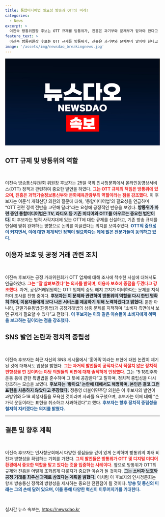 ```yaml
---
title: 통합미디어법 필요성 방송과 OTT의 미래!
categories:
  - News
excerpt: >
  이진숙 방통위원장 후보는 OTT 규제를 방통위가, 진흥은 과기부와 문체부가 맡아야 한다고 강조하며 통합미디어법 필요성을 주장했다. 또한, 과거 발언과 SNS 논란에 대한 해명도 나왔다. 클릭해 더 자세한 내용을 확인하세요!
feature_text: >
  이진숙 방통위원장 후보는 OTT 규제를 방통위가, 진흥은 과기부와 문체부가 맡아야 한다고 강조하며 통합미디어법 필요성을 주장했다. 또한, 과거 발언과 SNS 논란에 대한 해명도 나왔다. 클릭해 더 자세한 내용을 확인하세요!
image: '/assets/img/newsdao_breakingnews.jpg'
---
```


<p><img src="/assets/img/newsdao_breakingnews.jpg" alt="bookingtag 속보" /></p>

<h2 data-ke-size="size26">OTT 규제 및 방통위의 역할</h2>

<p data-ke-size="size16">&nbsp;</p> 

<p>이진숙 방송통신위원회 위원장 후보자는 25일 국회 인사청문회에서 온라인동영상서비스(OTT) 정책과 관련하여 중요한 발언을 하였다. <b><span style="color: #ee2323;">그는 OTT 규제의 책임은 방통위에 있으며, 진흥은 과학기술정보통신부와 문화체육관광부의 역할이라는 점을 강조했다.</span></b> 이 후보자는 이준석 개혁신당 의원의 질문에 대해, '통합미디어법'의 필요성을 언급하며 “OTT 관련 정책 전반을 고민해 달라”라는 요청에 긍정적인 반응을 보였다. <b><span style="background-color: #21538527;">방통위가 마련 중인 통합미디어법은 TV, 라디오 등 기존 미디어와 OTT를 아우르는 중요한 법안이다.</span></b> 이 후보자는 법적 사각지대에 있는 OTT에 대한 규제를 신설하고, 기존 방송 규제를 현실에 맞춰 완화하는 방향으로 논의를 이끌겠다는 의지를 보여주었다. <b><span style="color: #1a5490;">OTT의 중요성이 커지면서, 이에 대한 체계적인 정책이 필요하다는 데에 많은 전문가들이 동의하고 있다.</span></b></p>

<h2 data-ke-size="size26">이용자 보호 및 공정 거래 관련 조치</h2>

<p data-ke-size="size16">&nbsp;</p> 

<p>이진숙 후보자는 공정 거래위원회가 OTT 업체에 대해 조사에 착수한 사실에 대해서도 언급하였다. <b><span style="color: #ee2323;">그는 “잘 살펴보겠다”는 의사를 밝히며, 이용자 보호에 중점을 두겠다고 강조했다.</span></b> 과거, 공정거래위원회는 OTT 업체의 중도 해지 고지가 미비하다는 문제를 지적하며 조사를 진행 중이다. <b><span style="background-color: #21538527;">후보자는 이 문제와 관련하여 방통위의 역할을 다시 한번 명확히 하며, 이용자들에게 보다 나은 서비스를 제공하기 위해 노력하겠다고 밝혔다.</span></b> 뿐만 아니라, 단말기유통법(단통법)과 공정거래법의 상충 문제를 지적하며 “소비자 측면에서 보면 규제가 필요할 수 있다”고 전했다. <b><span style="color: #1a5490;">이 후보자는 이와 같은 이슈들이 소비자에게 혜택을 보고하는 길이라는 점을 강조했다.</span></b> </p>

<h2 data-ke-size="size26">SNS 발언 논란과 정치적 중립성</h2>

<p data-ke-size="size16">&nbsp;</p> 

<p>이진숙 후보자는 최근 자신의 SNS 게시물에서 ‘홍어족’이라는 표현에 대한 논란이 제기된 것에 대해서도 입장을 밝혔다. <b><span style="color: #ee2323;">그는 과거의 발언들이 공직자로서 적절치 않은 정치적 편향성을 띤 것이라는 야당 의원들의 비판에 대해 솔직하게 인정했다.</span></b> 그는 “5·18민주화운동 등에 관한 특별법을 준수하며 그 뜻에 공감한다”고 말하며, 정치적 중립성을 다시 강조하는 모습을 보였다. <b><span style="background-color: #21538527;">후보자는 ‘좋아요’ 논란에 대해서도 해명하며, 본인은 결코 그런 표현을 사용하지 않았다고 주장했다.</span></b> 정동영 더불어민주당 의원은 이 후보자의 발언이 과방위와 5·18 희생자들을 모욕한 것이라며 사과를 요구했으며, 후보자는 이에 대해 “손가락 운동이라는 표현을 취소하고 사과하겠다”고 했다. <b><span style="color: #1a5490;">후보자는 향후 정치적 중립성을 철저히 지키겠다는 의지를 밝혔다.</span></b></p>

<hr>

<h2 data-ke-size="size26">결론 및 향후 계획</h2>

<p data-ke-size="size16">&nbsp;</p> 

<p>이진숙 후보자는 인사청문회에서 다양한 쟁점들을 깊이 있게 논의하며 방통위의 미래 비전과 방향성을 확립하는 기회를 가졌다. <b><span style="color: #ee2323;">그의 발언들은 방통위가 OTT 및 디지털 미디어 환경에서 중요한 역할을 맡고 있다는 것을 입증하는 사례이다.</span></b> 앞으로 방통위가 OTT의 규제와 진흥을 어떻게 조화롭게 다룰지가 중요한 이슈가 될 것이다. <b><span style="background-color: #21538527;">그는 소비자 보호와 공정 거래를 최우선 과제로 삼겠다는 계획을 밝혔다.</span></b> 이처럼 이 후보자의 인사청문회는 향후 방송통신 정책의 방향성을 제시하는 중요한 전환점이 될 것이다. <b><span style="color: #1a5490;">방송 및 통신의 미래는 그의 손에 달려 있으며, 이를 통해 다양한 혁신이 이루어지기를 기대한다.</span></b> </p>

<p data-ke-size="size16">&nbsp;</p>
실시간 뉴스 속보는, <a href="https://newsdao.kr" rel="dofollow">https://newsdao.kr</a>


